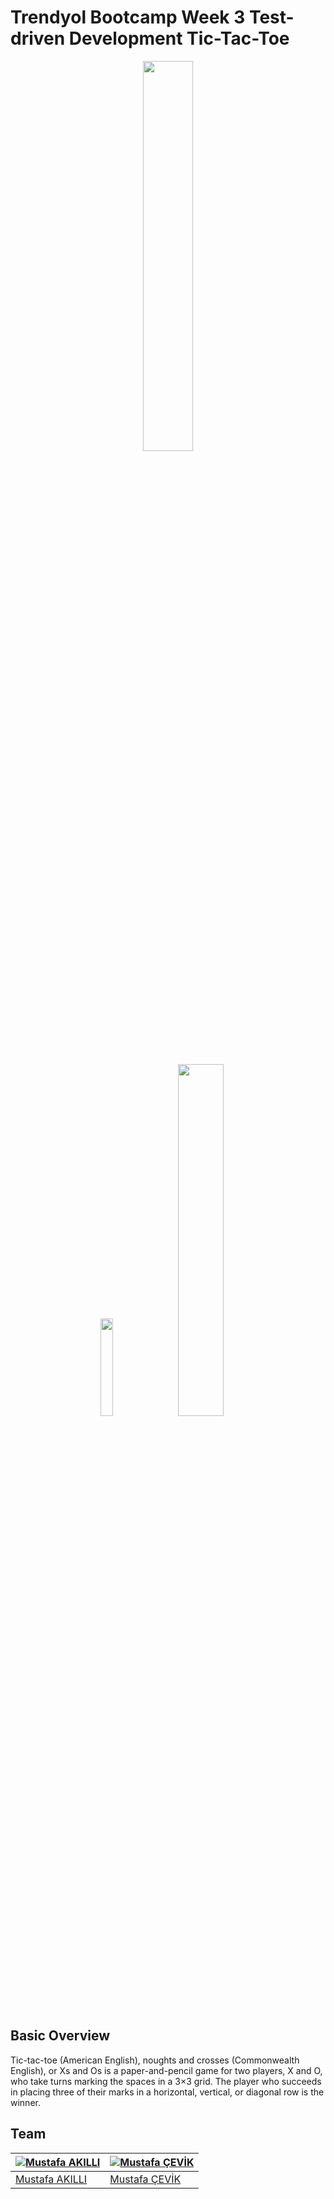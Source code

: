 # Trendyol Bootcamp Week 3 Test-driven Development Tic-Tac-Toe

<p align="center"><img width=40% src="https://user-images.githubusercontent.com/11073644/93781734-5dc55800-fc32-11ea-9311-6c1f0a4d08df.png"></p>
<p align="center"> <br></p>

<p align="center"><img width=20% src="https://img.shields.io/badge/Programming%20Language-Java-brightgreen.svg">
<img width=38% src="https://img.shields.io/badge/Software%20Development%20Process-%20Test--driven%20Development%20-green.svg"></p></p>




<p align="center"> <br></p>


## Basic Overview


Tic-tac-toe (American English), noughts and crosses (Commonwealth English), or Xs and Os is a paper-and-pencil game for two players, X and O, who take turns marking the spaces in a 3×3 grid. The player who succeeds in placing three of their marks in a horizontal, vertical, or diagonal row is the winner.

## Team

[![Mustafa AKILLI](https://s.gravatar.com/avatar/52168dc4df585e105d50b45f990e9e62?s=140)](https://github.com/AKILLIMUSTAFA) | [![Mustafa ÇEVİK](https://avatars2.githubusercontent.com/u/39580114?s=140&u=6945e6d1127c9cf9b7c00c47be90b8eef7cfb921&v=4)](https://github.com/semustafacevik)
---|---
[Mustafa AKILLI](https://github.com/AKILLIMUSTAFA) | [Mustafa ÇEVİK](https://github.com/semustafacevik)






